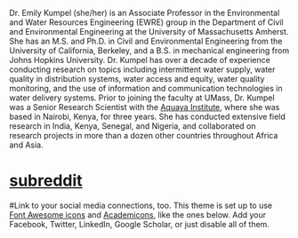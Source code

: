 
Dr. Emily Kumpel (she/her) is an Associate Professor in the Environmental and Water Resources Engineering (EWRE) group in the Department of Civil and Environmental Engineering at the University of Massachusetts Amherst. She has an M.S. and Ph.D. in Civil and Environmental Engineering from the University of California, Berkeley, and a B.S. in mechanical engineering from Johns Hopkins University. Dr. Kumpel has over a decade of experience conducting research on topics including intermittent water supply, water quality in distribution systems, water access and equity, water quality monitoring, and the use of information and communication technologies in water delivery systems. Prior to joining the faculty at UMass, Dr. Kumpel was a Senior Research Scientist with the [Aquaya Institute](http://www.aquaya.org), where she was based in Nairobi, Kenya, for three years. She has conducted extensive field research in India, Kenya, Senegal, and Nigeria, and collaborated on research projects in more than a dozen other countries throughout Africa and Asia. 
# [subreddit](http://reddit.com)

#Link to your social media connections, too. This theme is set up to use [Font Awesome icons](https://fontawesome.com/) and [Academicons](https://jpswalsh.github.io/academicons/), like the ones below. Add your Facebook, Twitter, LinkedIn, Google Scholar, or just disable all of them.
